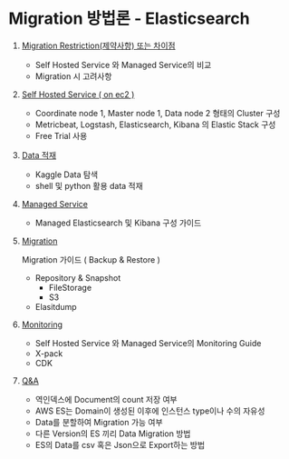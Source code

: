 # Migration 방법론 - Elasticsearch

1. [Migration Restriction(제약사항) 또는 차이점](compare_ES)
   
   - Self Hosted Service 와 Managed Service의 비교
   - Migration 시 고려사항
   
2. [Self Hosted Service ( on ec2 )](installed_ES)
   
   - Coordinate node 1, Master node 1, Data node 2 형태의 Cluster 구성
   - Metricbeat, Logstash, Elasticsearch, Kibana 의 Elastic Stack 구성
   - Free Trial 사용
   
3. [Data 적재](data_input_ES)
   
   - Kaggle Data 탐색
   - shell 및 python 활용 data 적재
   
4. [Managed Service](managed_ES)
   
   - Managed Elasticsearch 및 Kibana 구성 가이드
   
5. [Migration](migration_ES)
   
   Migration 가이드 ( Backup & Restore )
   
   - Repository & Snapshot
     - FileStorage
     - S3
   - Elasitdump
   
6. [Monitoring](monitoring_ES)

   - Self Hosted Service 와 Managed Service의 Monitoring Guide
   - X-pack
   - CDK

7. [Q&A](additional_ES)

   - 역인덱스에 Document의 count 저장 여부
   - AWS ES는 Domain이 생성된 이후에 인스턴스 type이나 수의 자유성
   - Data를 분할하여 Migration 가능 여부
   - 다른 Version의 ES 끼리 Data Migration 방법
   - ES의 Data를 csv 혹은 Json으로 Export하는 방법
